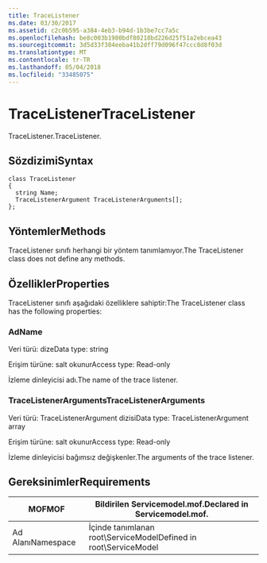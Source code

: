 ```yaml
---
title: TraceListener
ms.date: 03/30/2017
ms.assetid: c2c0b595-a384-4eb3-b94d-1b3be7cc7a5c
ms.openlocfilehash: be8c003b1980bdf80218bd226d25f51a2ebcea43
ms.sourcegitcommit: 3d5d33f384eeba41b2dff79d096f47ccc8d8f03d
ms.translationtype: MT
ms.contentlocale: tr-TR
ms.lasthandoff: 05/04/2018
ms.locfileid: "33485075"
---
```

# <a name="tracelistener"></a><span data-ttu-id="5c7e2-102">TraceListener</span><span class="sxs-lookup"><span data-stu-id="5c7e2-102">TraceListener</span></span>
<span data-ttu-id="5c7e2-103">TraceListener.</span><span class="sxs-lookup"><span data-stu-id="5c7e2-103">TraceListener.</span></span>  
  
## <a name="syntax"></a><span data-ttu-id="5c7e2-104">Sözdizimi</span><span class="sxs-lookup"><span data-stu-id="5c7e2-104">Syntax</span></span>  
  
```  
class TraceListener  
{  
  string Name;  
  TraceListenerArgument TraceListenerArguments[];  
};  
```  
  
## <a name="methods"></a><span data-ttu-id="5c7e2-105">Yöntemler</span><span class="sxs-lookup"><span data-stu-id="5c7e2-105">Methods</span></span>  
 <span data-ttu-id="5c7e2-106">TraceListener sınıfı herhangi bir yöntem tanımlamıyor.</span><span class="sxs-lookup"><span data-stu-id="5c7e2-106">The TraceListener class does not define any methods.</span></span>  
  
## <a name="properties"></a><span data-ttu-id="5c7e2-107">Özellikler</span><span class="sxs-lookup"><span data-stu-id="5c7e2-107">Properties</span></span>  
 <span data-ttu-id="5c7e2-108">TraceListener sınıfı aşağıdaki özelliklere sahiptir:</span><span class="sxs-lookup"><span data-stu-id="5c7e2-108">The TraceListener class has the following properties:</span></span>  
  
### <a name="name"></a><span data-ttu-id="5c7e2-109">Ad</span><span class="sxs-lookup"><span data-stu-id="5c7e2-109">Name</span></span>  
 <span data-ttu-id="5c7e2-110">Veri türü: dize</span><span class="sxs-lookup"><span data-stu-id="5c7e2-110">Data type: string</span></span>  
  
 <span data-ttu-id="5c7e2-111">Erişim türüne: salt okunur</span><span class="sxs-lookup"><span data-stu-id="5c7e2-111">Access type: Read-only</span></span>  
  
 <span data-ttu-id="5c7e2-112">İzleme dinleyicisi adı.</span><span class="sxs-lookup"><span data-stu-id="5c7e2-112">The name of the trace listener.</span></span>  
  
### <a name="tracelistenerarguments"></a><span data-ttu-id="5c7e2-113">TraceListenerArguments</span><span class="sxs-lookup"><span data-stu-id="5c7e2-113">TraceListenerArguments</span></span>  
 <span data-ttu-id="5c7e2-114">Veri türü: TraceListenerArgument dizisi</span><span class="sxs-lookup"><span data-stu-id="5c7e2-114">Data type: TraceListenerArgument array</span></span>  
  
 <span data-ttu-id="5c7e2-115">Erişim türüne: salt okunur</span><span class="sxs-lookup"><span data-stu-id="5c7e2-115">Access type: Read-only</span></span>  
  
 <span data-ttu-id="5c7e2-116">İzleme dinleyicisi bağımsız değişkenler.</span><span class="sxs-lookup"><span data-stu-id="5c7e2-116">The arguments of the trace listener.</span></span>  
  
## <a name="requirements"></a><span data-ttu-id="5c7e2-117">Gereksinimler</span><span class="sxs-lookup"><span data-stu-id="5c7e2-117">Requirements</span></span>  
  
|<span data-ttu-id="5c7e2-118">MOF</span><span class="sxs-lookup"><span data-stu-id="5c7e2-118">MOF</span></span>|<span data-ttu-id="5c7e2-119">Bildirilen Servicemodel.mof.</span><span class="sxs-lookup"><span data-stu-id="5c7e2-119">Declared in Servicemodel.mof.</span></span>|  
|---------|-----------------------------------|  
|<span data-ttu-id="5c7e2-120">Ad Alanı</span><span class="sxs-lookup"><span data-stu-id="5c7e2-120">Namespace</span></span>|<span data-ttu-id="5c7e2-121">İçinde tanımlanan root\ServiceModel</span><span class="sxs-lookup"><span data-stu-id="5c7e2-121">Defined in root\ServiceModel</span></span>|
